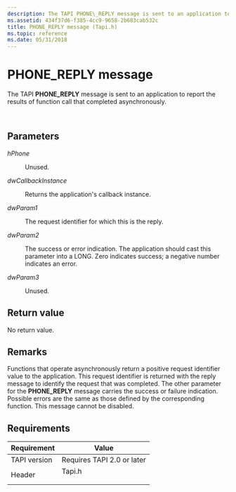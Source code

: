 ```yaml
---
description: The TAPI PHONE\_REPLY message is sent to an application to report the results of function call that completed asynchronously.
ms.assetid: 434f37d6-f385-4cc9-9658-2b683cab532c
title: PHONE_REPLY message (Tapi.h)
ms.topic: reference
ms.date: 05/31/2018
---
```


# PHONE\_REPLY message

The TAPI **PHONE\_REPLY** message is sent to an application to report the results of function call that completed asynchronously.


```C++
            
```



## Parameters

<dl> <dt>

*hPhone* 
</dt> <dd>

Unused.

</dd> <dt>

*dwCallbackInstance* 
</dt> <dd>

Returns the application's callback instance.

</dd> <dt>

*dwParam1* 
</dt> <dd>

The request identifier for which this is the reply.

</dd> <dt>

*dwParam2* 
</dt> <dd>

The success or error indication. The application should cast this parameter into a LONG. Zero indicates success; a negative number indicates an error.

</dd> <dt>

*dwParam3* 
</dt> <dd>

Unused.

</dd> </dl>

## Return value

No return value.

## Remarks

Functions that operate asynchronously return a positive request identifier value to the application. This request identifier is returned with the reply message to identify the request that was completed. The other parameter for the **PHONE\_REPLY** message carries the success or failure indication. Possible errors are the same as those defined by the corresponding function. This message cannot be disabled.

## Requirements



| Requirement | Value |
|-------------------------|-----------------------------------------------------------------------------------|
| TAPI version<br/> | Requires TAPI 2.0 or later<br/>                                             |
| Header<br/>       | <dl> <dt>Tapi.h</dt> </dl> |



 

 




